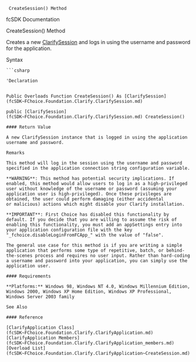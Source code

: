 ﻿     CreateSession() Method                                                   

fcSDK Documentation

CreateSession() Method

Creates a new [ClarifySession](fcSDK~FChoice.Foundation.Clarify.ClarifySession.md) and logs in using the username and password for the application.

Syntax

```vbnet
```csharp

'Declaration
 

Public Overloads Function CreateSession() As [ClarifySession](fcSDK~FChoice.Foundation.Clarify.ClarifySession.md)

public [ClarifySession](fcSDK~FChoice.Foundation.Clarify.ClarifySession.md) CreateSession()

#### Return Value

A new ClarifySession instance that is logged in using the application username and password.

Remarks

This method will log in the session using the username and password specified in the application connection string configuration variable.

**WARNING**: This method has potential security implications. If enabled, this method would allow users to log in as a high-privileged user without knowledge of the username or password (assuming your application user is high-privileged). Once these privileges are obtained, the user could perform damaging (either accidental or malicious) actions which might disable your Clarify installation.

**IMPORTANT**: First Choice has disabled this functionality by default. If you decide that you are willing to assume the risk of enabling this functionality, you must add an appSettings entry into your application configuration file with the key "_fchoice.disableLoginFromFCApp_" with the value of "false".

The general use case for this method is if you are writing a simple application that performs some type of repetitive, batch, or behind-the-scenes process and requires no user input. Rather than hard-coding a username and password into your application, you can simply use the application user.

#### Requirements

**Platforms:** Windows 98, Windows NT 4.0, Windows Millennium Edition, Windows 2000, Windows XP Home Edition, Windows XP Professional, Windows Server 2003 family

See Also

#### Reference

[ClarifyApplication Class](fcSDK~FChoice.Foundation.Clarify.ClarifyApplication.md)  
[ClarifyApplication Members](fcSDK~FChoice.Foundation.Clarify.ClarifyApplication_members.md)  
[Overload List](fcSDK~FChoice.Foundation.Clarify.ClarifyApplication~CreateSession.md)